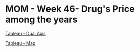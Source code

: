 <h1>MOM - Week 46- Drug's Price among the years</h1>

[Tableau - Dual Axis](https://mdanielaraffom.github.io/infovis/s4/dualaxia.html)

[Tableau - Map](https://mdanielaraffom.github.io/infovis/s4/Map.html)
